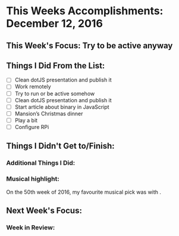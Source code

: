 # This Weeks Accomplishments: December 12, 2016

## This Week's Focus: Try to be active anyway

## Things I Did From the List:
- [ ] Clean dotJS presentation and publish it
- [ ] Work remotely
- [ ] Try to run or be active somehow
- [ ] Clean dotJS presentation and publish it
- [ ] Start article about binary in JavaScript
- [ ] Mansion’s Christmas dinner
- [ ] Play a bit
- [ ] Configure RPi

## Things I Didn't Get to/Finish:

### Additional Things I Did:

### Musical highlight:
On the 50th week of 2016, my favourite musical pick was []() with []().

## Next Week's Focus:

### Week in Review:
